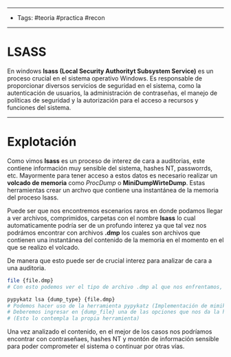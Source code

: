 ---------
- Tags: #teoria #practica #recon 
-------
# LSASS 

En windows **lsass (Local Security Authorityt Subsystem Service)** es un proceso crucial en el sistema operativo Windows. Es responsable de proporcionar diversos servicios de seguridad en el sistema, como la autenticación de usuarios, la administración de contraseñas, el manejo de políticas de seguridad y la autorización para el acceso a recursos y funciones del sistema. 

------
# Explotación 

Como vimos **lsass** es un proceso de interez de cara a auditorias, este contiene información muy sensible del sistema, hashes NT, passworrds, etc. Mayormente para tener acceso a estos datos es necesario realizar un **volcado de memoria** como *ProcDump* o **MiniDumpWirteDump**. Estas herramientas crear un archvo que contiene una instantánea de la memoria del proceso lsass. 

Puede ser que nos encontremos escenarios raros en donde podamos llegar a ver archivos, comprimidos, carpetas con el nombre **lsass** lo cual automaticamente podría ser de un profundo interez ya que tal vez nos podrámos encontrar con archivos **.dmp** los cuales son archivos que contienen una instantánea del contenido de la memoria en el momento en el que se realizo el volcado. 

De manera que esto puede ser de crucial interez para analizar de cara a una auditoria. 

```bash
file {file.dmp}
# Con esto podemos ver el tipo de archivo .dmp al que nos enfrentamos, por ejemplo "Mini DMP"

pypykatz lsa {dump_type} {file.dmp}
# Podemos hacer uso de la herramienta pypykatz (Implementación de mimiktaz en python) para intentar listar el contenido del archivo DMP 
# Deberemos ingresar en {dump_file} una de las opciones que nos da la herramienta, por ejemplo si tuvieramos un archivo "Mini DMP" ingresariamos minidump 
# (Esto lo contempla la propia herramienta)
```

Una vez analizado el contenido, en el mejor de los casos nos podríamos encontrar con contraseñaes, hashes NT y montón de información sensible para poder comprometer el sistema o continuar por otras vías. 

